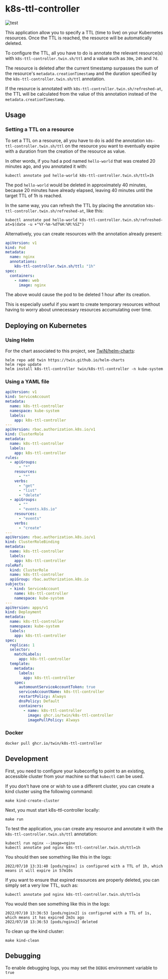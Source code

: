 # k8s-ttl-controller
![test](https://github.com/TwiN/k8s-ttl-controller/workflows/test/badge.svg?branch=master)

This application allow you to specify a TTL (time to live) on your Kubernetes resources. Once the TTL is reached,
the resource will be automatically deleted.

To configure the TTL, all you have to do is annotate the relevant resource(s) with `k8s-ttl-controller.twin.sh/ttl` and
a value such as `30m`, `24h` and `7d`. 

The resource is deleted after the current timestamp surpasses the sum of the resource's `metadata.creationTimestamp` and 
the duration specified by the `k8s-ttl-controller.twin.sh/ttl` annotation.

If the resource is annotated with `k8s-ttl-controller.twin.sh/refreshed-at`, the TTL will be calculated from the value of
this annotation instead of the `metadata.creationTimestamp`.

## Usage
### Setting a TTL on a resource
To set a TTL on a resource, all you have to do is add the annotation `k8s-ttl-controller.twin.sh/ttl` on the resource
you want to eventually expire with a duration from the creation of the resource as value.

In other words, if you had a pod named `hello-world` that was created 20 minutes ago, and you annotated it with:
```console
kubectl annotate pod hello-world k8s-ttl-controller.twin.sh/ttl=1h
```
The pod `hello-world` would be deleted in approximately 40 minutes, because 20 minutes have already elapsed, leaving
40 minutes until the target TTL of 1h is reached.

In the same way, you can refresh the TTL by placing the annotation `k8s-ttl-controller.twin.sh/refreshed-at`, like this:
```console
kubectl annotate pod hello-world k8s-ttl-controller.twin.sh/refreshed-at=$(date -u +"%Y-%m-%dT%H:%M:%SZ")
```

Alternatively, you can create resources with the annotation already present:
```yaml
apiVersion: v1
kind: Pod
metadata:
  name: nginx
  annotations:
    k8s-ttl-controller.twin.sh/ttl: "1h"
spec:
  containers:
    - name: web
      image: nginx
```
The above would cause the pod to be deleted 1 hour after its creation.

This is especially useful if you want to create temporary resources without having to worry about unnecessary
resources accumulating over time.


## Deploying on Kubernetes
### Using Helm
For the chart associated to this project, see [TwiN/helm-charts](https://github.com/TwiN/helm-charts):
```console
helm repo add twin https://twin.github.io/helm-charts
helm repo update
helm install k8s-ttl-controller twin/k8s-ttl-controller -n kube-system
```

### Using a YAML file
```yaml
apiVersion: v1
kind: ServiceAccount
metadata:
  name: k8s-ttl-controller
  namespace: kube-system
  labels:
    app: k8s-ttl-controller
---
apiVersion: rbac.authorization.k8s.io/v1
kind: ClusterRole
metadata:
  name: k8s-ttl-controller
  labels:
    app: k8s-ttl-controller
rules:
  - apiGroups:
      - "*"
    resources:
      - "*"
    verbs:
      - "get"
      - "list"
      - "delete"
  - apiGroups:
      - ""
      - "events.k8s.io"
    resources:
      - "events"
    verbs:
      - "create"
---
apiVersion: rbac.authorization.k8s.io/v1
kind: ClusterRoleBinding
metadata:
  name: k8s-ttl-controller
  labels:
    app: k8s-ttl-controller
roleRef:
  kind: ClusterRole
  name: k8s-ttl-controller
  apiGroup: rbac.authorization.k8s.io
subjects:
  - kind: ServiceAccount
    name: k8s-ttl-controller
    namespace: kube-system
---
apiVersion: apps/v1
kind: Deployment
metadata:
  name: k8s-ttl-controller
  namespace: kube-system
  labels:
    app: k8s-ttl-controller
spec:
  replicas: 1
  selector:
    matchLabels:
      app: k8s-ttl-controller
  template:
    metadata:
      labels:
        app: k8s-ttl-controller
    spec:
      automountServiceAccountToken: true
      serviceAccountName: k8s-ttl-controller
      restartPolicy: Always
      dnsPolicy: Default
      containers:
        - name: k8s-ttl-controller
          image: ghcr.io/twin/k8s-ttl-controller
          imagePullPolicy: Always
```

### Docker 
```console
docker pull ghcr.io/twin/k8s-ttl-controller
```


## Development
First, you need to configure your kubeconfig to point to an existing, accessible cluster from your machine so that `kubectl` can be used.

If you don't have one or wish to use a different cluster, you can create a kind cluster using the following command:
```console
make kind-create-cluster
```
Next, you must start k8s-ttl-controller locally:
```console
make run
```

To test the application, you can create any resource and annotate it with the `k8s-ttl-controller.twin.sh/ttl` annotation:
```console
kubectl run nginx --image=nginx
kubectl annotate pod nginx k8s-ttl-controller.twin.sh/ttl=1h
```
You should then see something like this in the logs:
```console
2022/07/10 13:31:40 [pods/nginx] is configured with a TTL of 1h, which means it will expire in 57m10s
```
If you want to ensure that expired resources are properly deleted, you can simply set a very low TTL, such as:
```console
kubectl annotate pod nginx k8s-ttl-controller.twin.sh/ttl=1s
```
You would then see something like this in the logs:
```console
2022/07/10 13:36:53 [pods/nginx2] is configured with a TTL of 1s, which means it has expired 2m3s ago
2022/07/10 13:36:53 [pods/nginx2] deleted
```

To clean up the kind cluster:
```console
make kind-clean
```


## Debugging
To enable debugging logs, you may set the `DEBUG` environment variable to `true`